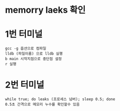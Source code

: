 # memorry laeks 확인

# 1번 터미널
	gcc -g 옵션으로 컴파일
	lldb (파일이름) 으로 lldb 실행
	b main 시작지점으로 중단점 설정
	r 실행
# 2번 터미널
	while true; do leaks (프로세스 넘버); sleep 0.5; done
	0.5초 간격으로 메모리 누수를 확인할수 있음
